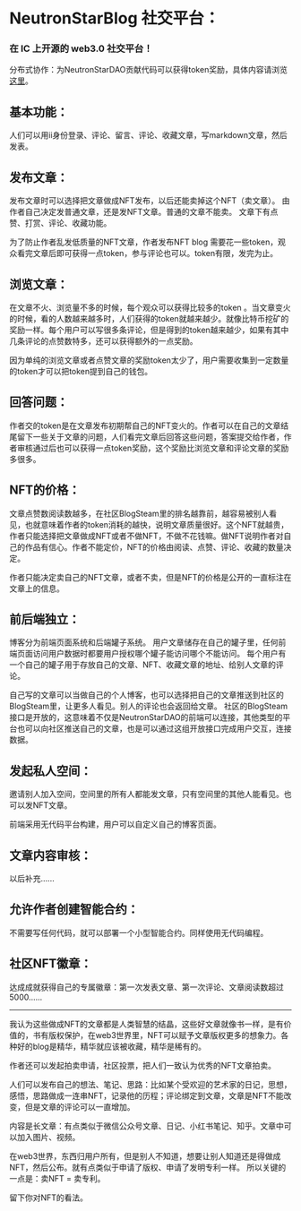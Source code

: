 # NeutronStarBlog 社交平台：
### 在 IC 上开源的 web3.0 社交平台！

分布式协作：为NeutronStarDAO贡献代码可以获得token奖励，具体内容请浏览<a href="https://github.com/NeutronStar-PRO/NeutronStarDAO/blob/main/DistributedCollaborativeContribution-zh.md">这里</a>。

## 基本功能：
人们可以用ii身份登录、评论、留言、评论、收藏文章，写markdown文章，然后发表。

## 发布文章：
发布文章时可以选择把文章做成NFT发布，以后还能卖掉这个NFT（卖文章）。
由作者自己决定发普通文章，还是发NFT文章。普通的文章不能卖。
文章下有点赞、打赏、评论、收藏功能。

为了防止作者乱发低质量的NFT文章，作者发布NFT blog 需要花一些token，观众看完文章后即可获得一点token，参与评论也可以。token有限，发完为止。

## 浏览文章：
在文章不火、浏览量不多的时候，每个观众可以获得比较多的token 。当文章变火的时候，看的人数越来越多时，人们获得的token就越来越少。就像比特币挖矿的奖励一样。每个用户可以写很多条评论，但是得到的token越来越少，如果有其中几条评论的点赞数特多，还可以获得额外的一点奖励。

因为单纯的浏览文章或者点赞文章的奖励token太少了，用户需要收集到一定数量的token才可以把token提到自己的钱包。

## 回答问题：
作者交的token是在文章发布初期帮自己的NFT变火的。作者可以在自己的文章结尾留下一些关于文章的问题，人们看完文章后回答这些问题，答案提交给作者，作者审核通过后也可以获得一点token奖励，这个奖励比浏览文章和评论文章的奖励多很多。

## NFT的价格：
文章点赞数阅读数越多，在社区BlogSteam里的排名越靠前，越容易被别人看见，也就意味着作者的token消耗的越快，说明文章质量很好。这个NFT就越贵，作者只能选择把文章做成NFT或者不做NFT，不做不花钱嘛。做NFT说明作者对自己的作品有信心。作者不能定价，NFT的价格由阅读、点赞、评论、收藏的数量决定。

作者只能决定卖自己的NFT文章，或者不卖，但是NFT的价格是公开的一直标注在文章上的信息。

## 前后端独立：
博客分为前端页面系统和后端罐子系统。
用户文章储存在自己的罐子里，任何前端页面访问用户数据时都要用户授权哪个罐子能访问哪个不能访问。
每个用户有一个自己的罐子用于存放自己的文章、NFT、收藏文章的地址、给别人文章的评论。

自己写的文章可以当做自己的个人博客，也可以选择把自己的文章推送到社区的BlogSteam里，让更多人看见。别人的评论也会返回给文章。
社区的BlogSteam接口是开放的，这意味着不仅是NeutronStarDAO的前端可以连接，其他类型的平台也可以向社区推送自己的文章，也是可以通过这组开放接口完成用户交互，连接数据。

## 发起私人空间：
邀请别人加入空间，空间里的所有人都能发文章，只有空间里的其他人能看见。也可以发NFT文章。

前端采用无代码平台构建，用户可以自定义自己的博客页面。

## 文章内容审核：
以后补充......

## 允许作者创建智能合约：
不需要写任何代码，就可以部署一个小型智能合约。同样使用无代码编程。

## 社区NFT徽章：
达成成就获得自己的专属徽章：第一次发表文章、第一次评论、文章阅读数超过5000......

---

我认为这些做成NFT的文章都是人类智慧的结晶，这些好文章就像书一样，是有价值的，书有版权保护，在web3世界里，NFT可以赋予文章版权更多的想象力。各种好的blog是精华，精华就应该被收藏，精华是稀有的。

作者还可以发起拍卖申请，社区投票，把人们一致认为优秀的NFT文章拍卖。

人们可以发布自己的想法、笔记、思路：比如某个受欢迎的艺术家的日记，思想，感悟，思路做成一连串NFT，记录他的历程；评论绑定到文章，文章是NFT不能改变，但是文章的评论可以一直增加。

内容是长文章：有点类似于微信公众号文章、日记、小红书笔记、知乎。文章中可以加入图片、视频。

在web3世界，东西归用户所有，但是别人不知道，想要让别人知道还是得做成NFT，然后公布。就有点类似于申请了版权、申请了发明专利一样。
所以关键的一点是：卖NFT = 卖专利。

留下你对NFT的看法。
